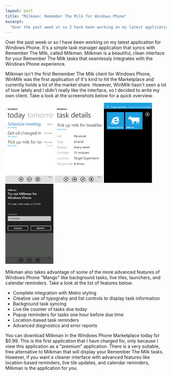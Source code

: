```yaml
--- 
layout: post
title: "Milkman: Remember The Milk for Windows Phone"
excerpt:
  "Over the past week or so I have been working on my latest application for Windows Phone. It's a simple task manager application that syncs with Remember The Milk, called Milkman. Milkman is a beautiful, clean interface for your Remember The Milk tasks that seamlessly integrates with the Windows Phone experience."
---
```

Over the past week or so I have been working on my latest application for Windows Phone. It's a simple task manager application that syncs with Remember The Milk, called Milkman. Milkman is a beautiful, clean interface for your Remember The Milk tasks that seamlessly integrates with the Windows Phone experience.

Milkman isn't the first Remember The Milk client for Windows Phone, WinMilk was the first application of it's kind to hit the Marketplace and currently holds a lot of the market share. However, WinMilk hasn't seen a lot of love lately and I didn't really like the interface, so I decided to write my own client. Take a look at the screenshots below for a quick overview.

<a href="/images/2012/02/1.png" target="_blank"><img src="/images/2012/02/1.png" style="width: 150px !important;" /></a>
<a href="/images/2012/02/2.png" target="_blank"><img src="/images/2012/02/2.png" style="width: 150px !important;" /></a>
<a href="/images/2012/02/7.png" target="_blank"><img src="/images/2012/02/7.png" style="width: 150px !important;" /></a>
<a href="/images/2012/02/8.png" target="_blank"><img src="/images/2012/02/8.png" style="width: 150px !important;" /></a>

Milkman also takes advantage of some of the more advanced features of Windows Phone "Mango" like background tasks, live tiles, launchers, and calendar reminders. Take a look at the list of features below:

* Complete integration with Metro styling
* Creative use of typograhy and list controls to display task information
* Background task syncing
* Live tile counter of tasks due today
* Popup reminders for tasks one hour before due time
* Location-based task reminders
* Advanced diagnostics and error reports

You can download Milkman in the Windows Phone Marketplace today for $0.99. This is the first application that I have charged for, only because I view this application as a "premium" application. There is a very suitable, free alternative to Milkman that will display your Remember The Milk tasks. However, if you want a cleaner interface with advanced features like location-based reminders, live tile updates, and calendar reminders, Milkman is the application for you.